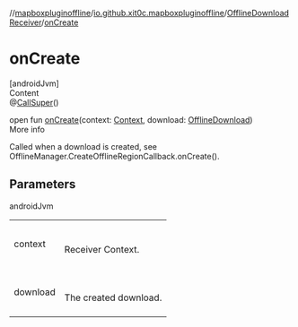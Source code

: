 //[mapboxpluginoffline](../../../index.md)/[io.github.xit0c.mapboxpluginoffline](../index.md)/[OfflineDownloadReceiver](index.md)/[onCreate](on-create.md)



# onCreate  
[androidJvm]  
Content  
@[CallSuper](https://developer.android.com/reference/kotlin/androidx/annotation/CallSuper.html)()  
  
open fun [onCreate](on-create.md)(context: [Context](https://developer.android.com/reference/kotlin/android/content/Context.html), download: [OfflineDownload](../../io.github.xit0c.mapboxpluginoffline.model/-offline-download/index.md))  
More info  


Called when a download is created, see OfflineManager.CreateOfflineRegionCallback.onCreate().



## Parameters  
  
androidJvm  
  
| | |
|---|---|
| <a name="io.github.xit0c.mapboxpluginoffline/OfflineDownloadReceiver/onCreate/#android.content.Context#io.github.xit0c.mapboxpluginoffline.model.OfflineDownload/PointingToDeclaration/"></a>context| <a name="io.github.xit0c.mapboxpluginoffline/OfflineDownloadReceiver/onCreate/#android.content.Context#io.github.xit0c.mapboxpluginoffline.model.OfflineDownload/PointingToDeclaration/"></a><br><br>Receiver Context.<br><br>|
| <a name="io.github.xit0c.mapboxpluginoffline/OfflineDownloadReceiver/onCreate/#android.content.Context#io.github.xit0c.mapboxpluginoffline.model.OfflineDownload/PointingToDeclaration/"></a>download| <a name="io.github.xit0c.mapboxpluginoffline/OfflineDownloadReceiver/onCreate/#android.content.Context#io.github.xit0c.mapboxpluginoffline.model.OfflineDownload/PointingToDeclaration/"></a><br><br>The created download.<br><br>|
  
  




